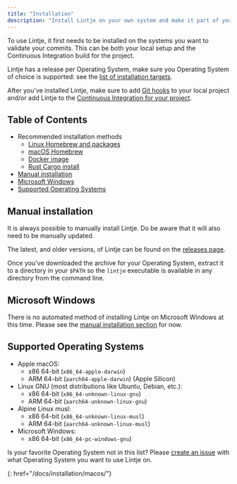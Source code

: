 ```yaml
---
title: "Installation"
description: "Install Lintje on your own system and make it part of your Continuous Integration workflow. Lint commits and branches."
---
```


To use Lintje, it first needs to be installed on the systems you want to validate your commits. This can be both your local setup and the Continuous Integration build for the project.

Lintje has a release per Operating System, make sure you Operating System of choice is supported: see the [list of installation targets](#supported-operating-systems).

After you've installed Lintje, make sure to add [Git hooks](/docs/git-hooks/) to your local project and/or add Lintje to the [Continuous Integration for your project](/docs/automated-review/).

## Table of Contents

- Recommended installation methods
  - [Linux Homebrew and packages](/docs/installation/linux/)
  - [macOS Homebrew](/docs/installation/macos/)
  - [Docker image](/docs/installation/docker-image/)
  - [Rust Cargo install](/docs/installation/rust-cargo-install/)
- [Manual installation](#manual-installation)
- [Microsoft Windows](#microsoft-windows)
- [Supported Operating Systems](#supported-operating-systems)

## Manual installation

It is always possible to manually install Lintje. Do be aware that it will also need to be manually updated.

The latest, and older versions, of Lintje can be found on the [releases page][releases].

Once you've downloaded the archive for your Operating System, extract it to a directory in your `$PATH` so the `lintje` executable is available in any directory from the command line.

## Microsoft Windows

There is no automated method of installing Lintje on Microsoft Windows at this time. Please see the [manual installation section](#manual-installation) for now.

## Supported Operating Systems

- Apple macOS:
    - x86 64-bit (`x86_64-apple-darwin`)
    - ARM 64-bit (`aarch64-apple-darwin`) (Apple Silicon)
- Linux GNU (most distributions like Ubuntu, Debian, etc.):
    - x86 64-bit (`x86_64-unknown-linux-gnu`)
    - ARM 64-bit (`aarch64-unknown-linux-gnu`)
- Alpine Linux musl:
    - x86 64-bit (`x86_64-unknown-linux-musl`)
    - ARM 64-bit (`aarch64-unknown-linux-musl`)
- Microsoft Windows:
    - x86 64-bit (`x86_64-pc-windows-gnu`)

Is your favorite Operating System not in this list? Please [create an issue][issues] with what Operating System you want to use Lintje on.

[issues]: <%= site.metadata.issue_tracker %>
[releases]: <%= site.metadata.releases %>

{: href="/docs/installation/macos/"}
